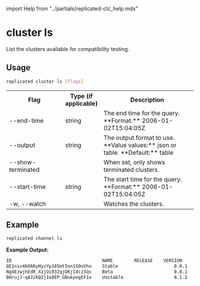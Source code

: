 import Help from "../partials/replicated-cli/_help.mdx"


# cluster ls

List the clusters available for compatibility testing.


## Usage

```bash
replicated cluster ls [flags]
```

  <table>
  <tr>
    <th width="30%">Flag</th>
    <th width="20%">Type (if applicable)</th>
    <th width="50%">Description</th>
  </tr>
  <Help/>
  <tr>
    <td>--end-time</td>
    <td>string</td>
    <td>The end time for the query. **Format:** 2006-01-02T15:04:05Z</td>
  </tr>
  <tr>
    <td>--output</td>
    <td>string</td>
    <td>The output format to use. **Value values:** json or table. **Default:** table</td>
  </tr>
  <tr>
    <td>--show-terminated</td>
    <td></td>
    <td>When set, only shows terminated clusters.</td>
  </tr>
  <tr>
    <td>--start-time</td>
    <td>string</td>
    <td>The start time for the query. **Format:** 2006-01-02T15:04:05Z</td>
  </tr>
  <tr>
    <td>-w, --watch</td>
    <td></td>
    <td>Watches the clusters.</td>
  </tr>
</table>

## Example

```bash
replicated channel ls
```

**Example Output:**

```bash
ID                                  NAME        RELEASE    VERSION
QE1niv46O6RyHyzYp185mt5on1SOoVhn    Stable                     0.0.1
Ng4EzwjhEdR_XzjOi032qjDKjI4cz3qs    Beta                       0.0.1
BHrujJ-qAJiKQ2jIe8EP_GNukpegEF1o    Unstable                   0.1.2
```
                 
